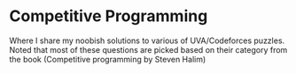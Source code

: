 Competitive Programming
======================
Where I share my noobish solutions to various of UVA/Codeforces puzzles.
Noted that most of these questions are picked based on their category from the book (Competitive programming by Steven Halim)

